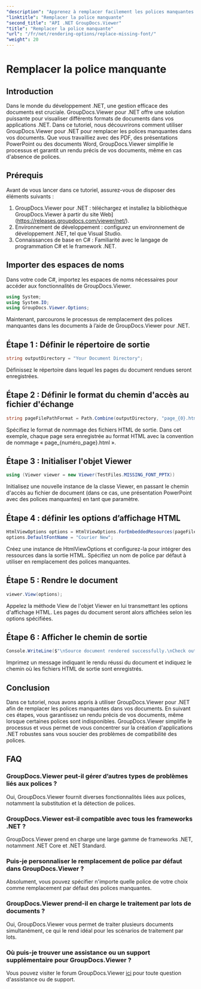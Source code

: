 ```yaml
---
"description": "Apprenez à remplacer facilement les polices manquantes dans vos documents .NET grâce à GroupDocs.Viewer. Assurez un rendu précis en quelques étapes simples."
"linktitle": "Remplacer la police manquante"
"second_title": "API .NET GroupDocs.Viewer"
"title": "Remplacer la police manquante"
"url": "/fr/net/rendering-options/replace-missing-font/"
"weight": 20
---
```


# Remplacer la police manquante

## Introduction
Dans le monde du développement .NET, une gestion efficace des documents est cruciale. GroupDocs.Viewer pour .NET offre une solution puissante pour visualiser différents formats de documents dans vos applications .NET. Dans ce tutoriel, nous découvrirons comment utiliser GroupDocs.Viewer pour .NET pour remplacer les polices manquantes dans vos documents. Que vous travailliez avec des PDF, des présentations PowerPoint ou des documents Word, GroupDocs.Viewer simplifie le processus et garantit un rendu précis de vos documents, même en cas d'absence de polices.
## Prérequis
Avant de vous lancer dans ce tutoriel, assurez-vous de disposer des éléments suivants :
1. GroupDocs.Viewer pour .NET : téléchargez et installez la bibliothèque GroupDocs.Viewer à partir du site Web](https://releases.groupdocs.com/viewer/net/).
2. Environnement de développement : configurez un environnement de développement .NET, tel que Visual Studio.
3. Connaissances de base en C# : Familiarité avec le langage de programmation C# et le framework .NET.

## Importer des espaces de noms
Dans votre code C#, importez les espaces de noms nécessaires pour accéder aux fonctionnalités de GroupDocs.Viewer.

```csharp
using System;
using System.IO;
using GroupDocs.Viewer.Options;
```

Maintenant, parcourons le processus de remplacement des polices manquantes dans les documents à l’aide de GroupDocs.Viewer pour .NET.
## Étape 1 : Définir le répertoire de sortie
```csharp
string outputDirectory = "Your Document Directory";
```
Définissez le répertoire dans lequel les pages du document rendues seront enregistrées.
## Étape 2 : Définir le format du chemin d'accès au fichier d'échange
```csharp
string pageFilePathFormat = Path.Combine(outputDirectory, "page_{0}.html");
```
Spécifiez le format de nommage des fichiers HTML de sortie. Dans cet exemple, chaque page sera enregistrée au format HTML avec la convention de nommage « page_{numéro_page}.html ».
## Étape 3 : Initialiser l'objet Viewer
```csharp
using (Viewer viewer = new Viewer(TestFiles.MISSING_FONT_PPTX))
```
Initialisez une nouvelle instance de la classe Viewer, en passant le chemin d'accès au fichier de document (dans ce cas, une présentation PowerPoint avec des polices manquantes) en tant que paramètre.
## Étape 4 : définir les options d’affichage HTML
```csharp
HtmlViewOptions options = HtmlViewOptions.ForEmbeddedResources(pageFilePathFormat);
options.DefaultFontName = "Courier New";
```
Créez une instance de HtmlViewOptions et configurez-la pour intégrer des ressources dans la sortie HTML. Spécifiez un nom de police par défaut à utiliser en remplacement des polices manquantes.
## Étape 5 : Rendre le document
```csharp
viewer.View(options);
```
Appelez la méthode View de l'objet Viewer en lui transmettant les options d'affichage HTML. Les pages du document seront alors affichées selon les options spécifiées.
## Étape 6 : Afficher le chemin de sortie
```csharp
Console.WriteLine($"\nSource document rendered successfully.\nCheck output in {outputDirectory}.");
```
Imprimez un message indiquant le rendu réussi du document et indiquez le chemin où les fichiers HTML de sortie sont enregistrés.

## Conclusion
Dans ce tutoriel, nous avons appris à utiliser GroupDocs.Viewer pour .NET afin de remplacer les polices manquantes dans vos documents. En suivant ces étapes, vous garantissez un rendu précis de vos documents, même lorsque certaines polices sont indisponibles. GroupDocs.Viewer simplifie le processus et vous permet de vous concentrer sur la création d'applications .NET robustes sans vous soucier des problèmes de compatibilité des polices.
## FAQ
### GroupDocs.Viewer peut-il gérer d’autres types de problèmes liés aux polices ?
Oui, GroupDocs.Viewer fournit diverses fonctionnalités liées aux polices, notamment la substitution et la détection de polices.
### GroupDocs.Viewer est-il compatible avec tous les frameworks .NET ?
GroupDocs.Viewer prend en charge une large gamme de frameworks .NET, notamment .NET Core et .NET Standard.
### Puis-je personnaliser le remplacement de police par défaut dans GroupDocs.Viewer ?
Absolument, vous pouvez spécifier n'importe quelle police de votre choix comme remplacement par défaut des polices manquantes.
### GroupDocs.Viewer prend-il en charge le traitement par lots de documents ?
Oui, GroupDocs.Viewer vous permet de traiter plusieurs documents simultanément, ce qui le rend idéal pour les scénarios de traitement par lots.
### Où puis-je trouver une assistance ou un support supplémentaire pour GroupDocs.Viewer ?
Vous pouvez visiter le forum GroupDocs.Viewer [ici](https://forum.groupdocs.com/c/viewer/9) pour toute question d'assistance ou de support.